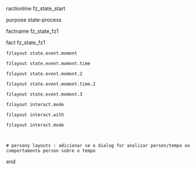 ractionline fz_state_start
   purpose state-process
   factname fz_state_fz1
   
   fact fz_state_fz1
    fzlayout state.event.moment
    fzlayout state.event.moment.time
    fzlayout state.event.moment.2
    fzlayout state.event.moment.time.2
    fzlayout state.event.moment.3
    fzlayout interact.mode
    fzlayout interact.with
    fzlayout interact.mode
    
    # persony layouts : adicionar se o dialog for analizar person/tempo ou comportamento person sobre o tempo



end
